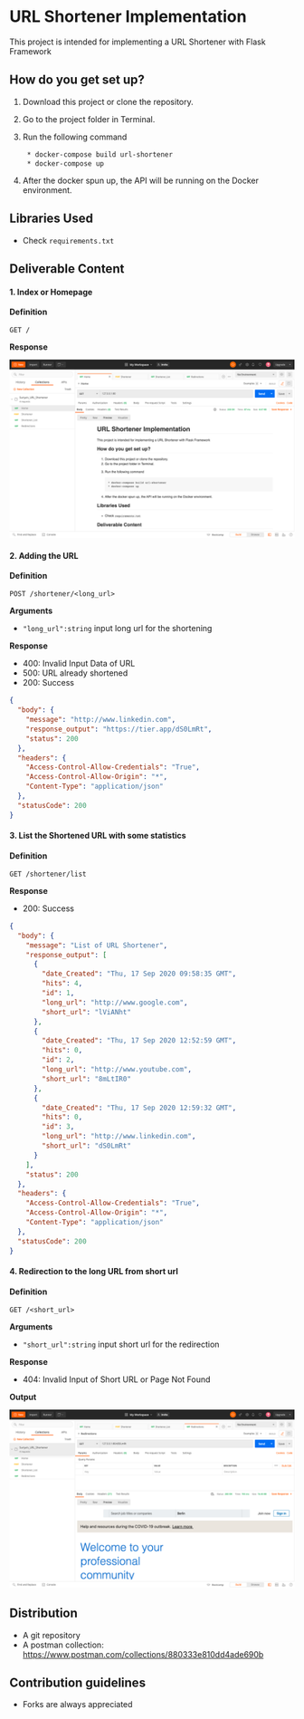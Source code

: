 # URL Shortener Implementation #
This project is intended for implementing a URL Shortener with Flask Framework


## How do you get set up? ##
1. Download this project or clone the repository.
2. Go to the project folder in Terminal.
3. Run the following command

        * docker-compose build url-shortener
        * docker-compose up
        
4. After the docker spun up, the API will be running on the Docker environment.


## Libraries Used ##

- Check `requirements.txt`

## Deliverable Content ##

#### 1. Index or Homepage ####
**Definition**

`GET /`

**Response**

![Screenshot](Screenshots/0.png)

#### 2. Adding the URL ####
**Definition**

`POST /shortener/<long_url>`

**Arguments**

- `"long_url":string` input long url for the shortening

**Response**

- 400: Invalid Input Data of URL
- 500: URL already shortened
- 200: Success

```json
{
  "body": {
    "message": "http://www.linkedin.com",
    "response_output": "https://tier.app/dS0LmRt",
    "status": 200
  },
  "headers": {
    "Access-Control-Allow-Credentials": "True",
    "Access-Control-Allow-Origin": "*",
    "Content-Type": "application/json"
  },
  "statusCode": 200
}
```

#### 3. List the Shortened URL with some statistics ####
**Definition**

`GET /shortener/list`

**Response**

- 200: Success

```json
{
  "body": {
    "message": "List of URL Shortener",
    "response_output": [
      {
        "date_Created": "Thu, 17 Sep 2020 09:58:35 GMT",
        "hits": 4,
        "id": 1,
        "long_url": "http://www.google.com",
        "short_url": "lViANht"
      },
      {
        "date_Created": "Thu, 17 Sep 2020 12:52:59 GMT",
        "hits": 0,
        "id": 2,
        "long_url": "http://www.youtube.com",
        "short_url": "8mLtIR0"
      },
      {
        "date_Created": "Thu, 17 Sep 2020 12:59:32 GMT",
        "hits": 0,
        "id": 3,
        "long_url": "http://www.linkedin.com",
        "short_url": "dS0LmRt"
      }
    ],
    "status": 200
  },
  "headers": {
    "Access-Control-Allow-Credentials": "True",
    "Access-Control-Allow-Origin": "*",
    "Content-Type": "application/json"
  },
  "statusCode": 200
}
```

#### 4. Redirection to the long URL from short url ####
**Definition**

`GET /<short_url>`

**Arguments**

- `"short_url":string` input short url for the redirection

**Response**

- 404: Invalid Input of Short URL or Page Not Found

**Output**

![Screenshot](Screenshots/1.png)




## Distribution ##
- A git repository
- A postman collection: https://www.postman.com/collections/880333e810dd4ade690b


## Contribution guidelines ##
- Forks are always appreciated




 
         
      
 
